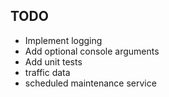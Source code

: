 TODO
--------

- Implement logging
- Add optional console arguments
- Add unit tests
- traffic data
- scheduled maintenance service
